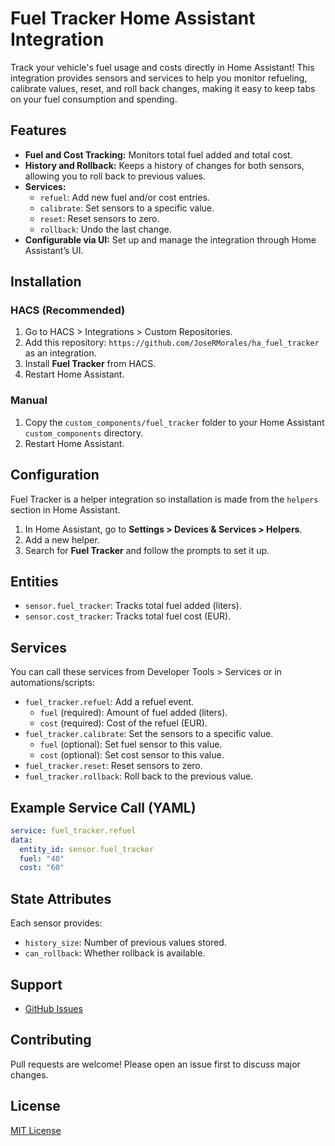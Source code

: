 # Fuel Tracker Home Assistant Integration

Track your vehicle's fuel usage and costs directly in Home Assistant! This integration provides sensors and services to help you monitor refueling, calibrate values, reset, and roll back changes, making it easy to keep tabs on your fuel consumption and spending.

## Features
- **Fuel and Cost Tracking:** Monitors total fuel added and total cost.
- **History and Rollback:** Keeps a history of changes for both sensors, allowing you to roll back to previous values.
- **Services:**
  - `refuel`: Add new fuel and/or cost entries.
  - `calibrate`: Set sensors to a specific value.
  - `reset`: Reset sensors to zero.
  - `rollback`: Undo the last change.
- **Configurable via UI:** Set up and manage the integration through Home Assistant’s UI.

## Installation

### HACS (Recommended)
1. Go to HACS > Integrations > Custom Repositories.
2. Add this repository: `https://github.com/JoseRMorales/ha_fuel_tracker` as an integration.
3. Install **Fuel Tracker** from HACS.
4. Restart Home Assistant.

### Manual
1. Copy the `custom_components/fuel_tracker` folder to your Home Assistant `custom_components` directory.
2. Restart Home Assistant.

## Configuration
Fuel Tracker is a helper integration so installation is made from the `helpers` section in Home Assistant.
1. In Home Assistant, go to **Settings > Devices & Services > Helpers**.
2. Add a new helper.
2. Search for **Fuel Tracker** and follow the prompts to set it up.

## Entities
- `sensor.fuel_tracker`: Tracks total fuel added (liters).
- `sensor.cost_tracker`: Tracks total fuel cost (EUR).

## Services
You can call these services from Developer Tools > Services or in automations/scripts:

- `fuel_tracker.refuel`: Add a refuel event.
  - `fuel` (required): Amount of fuel added (liters).
  - `cost` (required): Cost of the refuel (EUR).
- `fuel_tracker.calibrate`: Set the sensors to a specific value.
  - `fuel` (optional): Set fuel sensor to this value.
  - `cost` (optional): Set cost sensor to this value.
- `fuel_tracker.reset`: Reset sensors to zero.
- `fuel_tracker.rollback`: Roll back to the previous value.

## Example Service Call (YAML)
```yaml
service: fuel_tracker.refuel
data:
  entity_id: sensor.fuel_tracker
  fuel: "40"
  cost: "60"
```

## State Attributes
Each sensor provides:
- `history_size`: Number of previous values stored.
- `can_rollback`: Whether rollback is available.

## Support
- [GitHub Issues](https://github.com/JoseRMorales/ha_fuel_tracker/issues)

## Contributing
Pull requests are welcome! Please open an issue first to discuss major changes.

## License
[MIT License](LICENSE)
